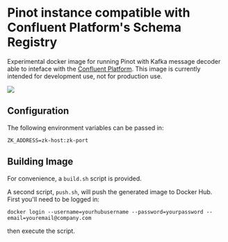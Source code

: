 Pinot instance compatible with Confluent Platform's Schema Registry
===================================================================

Experimental docker image for running Pinot with Kafka message decoder able to inteface with the [Confluent Platform](http://confluent.io/docs/current/index.html).
This image is currently intended for development use, not for production use.

[![](https://badge.imagelayers.io/mardambey/docker-pinot-confluent-platform:latest.svg)](https://imagelayers.io/?images=mardambey/docker-pinot-confluent-platform:latest 'Get your own badge on imagelayers.io')

Configuration
-------------

The following environment variables can be passed in:

    ZK_ADDRESS=zk-host:zk-port

Building Image
---------------

For convenience, a `build.sh` script is provided.

A second script, `push.sh`, will push the generated image to Docker Hub. First you'll need to be logged in:

    docker login --username=yourhubusername --password=yourpassword --email=youremail@company.com

then execute the script.

